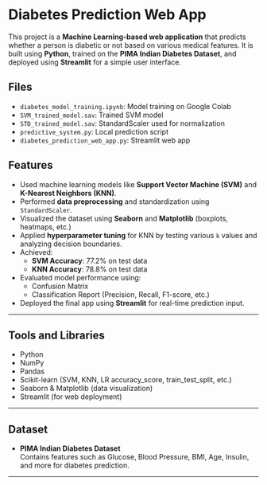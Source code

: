 # Diabetes Prediction Web App

This project is a **Machine Learning-based web application** that predicts whether a person is diabetic or not based on various medical features. It is built using **Python**, trained on the **PIMA Indian Diabetes Dataset**, and deployed using **Streamlit** for a simple user interface.

## Files
- `diabetes_model_training.ipynb`: Model training on Google Colab
- `SVM_trained_model.sav`: Trained SVM model
- `STD_trained_model.sav`: StandardScaler used for normalization
- `predictive_system.py`: Local prediction script
- `diabetes_prediction_web_app.py`: Streamlit web app

## Features

- Used machine learning models like **Support Vector Machine (SVM)** and **K-Nearest Neighbors (KNN)**.
- Performed **data preprocessing** and standardization using `StandardScaler`.
- Visualized the dataset using **Seaborn** and **Matplotlib** (boxplots, heatmaps, etc.)
- Applied **hyperparameter tuning** for KNN by testing various `k` values and analyzing decision boundaries.
- Achieved:
  - **SVM Accuracy**: 77.2% on test data  
  - **KNN Accuracy**: 78.8% on test data
- Evaluated model performance using:
  - Confusion Matrix  
  - Classification Report (Precision, Recall, F1-score, etc.)
- Deployed the final app using **Streamlit** for real-time prediction input.

---

## Tools and Libraries

- Python
- NumPy
- Pandas
- Scikit-learn (SVM, KNN, LR accuracy_score, train_test_split, etc.)
- Seaborn & Matplotlib (data visualization)
- Streamlit (for web deployment)

---

## Dataset

- **PIMA Indian Diabetes Dataset**  
  Contains features such as Glucose, Blood Pressure, BMI, Age, Insulin, and more for diabetes prediction.

---
